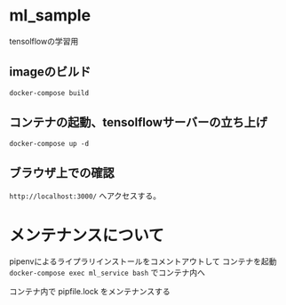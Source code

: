 # ml_sample
tensolflowの学習用

## imageのビルド
```
docker-compose build
```

## コンテナの起動、tensolflowサーバーの立ち上げ
```
docker-compose up -d
```

## ブラウザ上での確認
`http://localhost:3000/` へアクセスする。


# メンテナンスについて
pipenvによるライプラリインストールをコメントアウトして コンテナを起動
`docker-compose exec ml_service bash` でコンテナ内へ

コンテナ内で pipfile.lock をメンテナンスする
